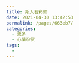 ```yaml
---
title: 斯人若彩虹
date: 2021-04-30 13:42:53
permalink: /pages/663eb7/
categories:
  - 更多
  - 心情杂货
tags:
  - 
---
```

